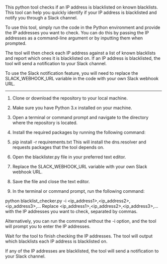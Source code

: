 This python tool checks if an IP address is blacklisted on known blacklists. This tool can help you quickly identify if your IP address is blacklisted and notify you through a Slack channel.

To use this tool, simply run the code in the Python environment and provide the IP addresses you want to check. You can do this by passing the IP addresses as a command-line argument or by inputting them when prompted.

The tool will then check each IP address against a list of known blacklists and report which ones it is blacklisted on. If an IP address is blacklisted, the tool will send a notification to your Slack channel.

To use the Slack notification feature, you will need to replace the SLACK_WEBHOOK_URL variable in the code with your own Slack webhook URL.

------

1. Clone or download the repository to your local machine.

2. Make sure you have Python 3.x installed on your machine.

3. Open a terminal or command prompt and navigate to the directory where the repository is located.

4. Install the required packages by running the following command:

5. pip install -r requirements.txt
This will install the dns.resolver and requests packages that the tool depends on.

6. Open the blacklister.py file in your preferred text editor.

7. Replace the SLACK_WEBHOOK_URL variable with your own Slack webhook URL.

8. Save the file and close the text editor.

9. In the terminal or command prompt, run the following command:

python blacklist_checker.py -i <ip_address1>,<ip_address2>,<ip_address3>,...
Replace <ip_address1>,<ip_address2>,<ip_address3>,... with the IP addresses you want to check, separated by commas.

Alternatively, you can run the command without the -i option, and the tool will prompt you to enter the IP addresses.

Wait for the tool to finish checking the IP addresses. The tool will output which blacklists each IP address is blacklisted on.

If any of the IP addresses are blacklisted, the tool will send a notification to your Slack channel.
